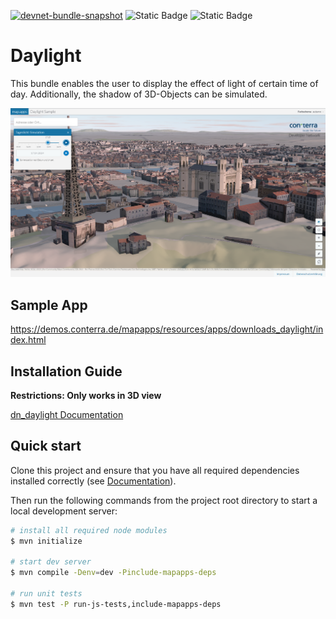 [![devnet-bundle-snapshot](https://github.com/conterra/mapapps-daylight/actions/workflows/devnet-bundle-snapshot.yml/badge.svg)](https://github.com/conterra/mapapps-daylight/actions/workflows/devnet-bundle-snapshot.yml)
![Static Badge](https://img.shields.io/badge/requires_map.apps-4.9.0-e5e5e5?labelColor=%233E464F&logoColor=%23e5e5e5)
![Static Badge](https://img.shields.io/badge/tested_for_map.apps-4.18.1-%20?labelColor=%233E464F&color=%232FC050)
# Daylight

This bundle enables the user to display the effect of light of certain time of day. Additionally, the shadow of 3D-Objects can be simulated.

![Screenshot App](https://github.com/conterra/mapapps-daylight/blob/main/screenshot.PNG)

## Sample App
https://demos.conterra.de/mapapps/resources/apps/downloads_daylight/index.html

## Installation Guide

**Restrictions: Only works in 3D view**

[dn_daylight Documentation](https://github.com/conterra/mapapps-daylight/tree/master/src/main/js/bundles/dn_daylight)

## Quick start

Clone this project and ensure that you have all required dependencies installed correctly (see [Documentation](https://docs.conterra.de/en/mapapps/latest/developersguide/getting-started/set-up-development-environment.html)).

Then run the following commands from the project root directory to start a local development server:

```bash
# install all required node modules
$ mvn initialize

# start dev server
$ mvn compile -Denv=dev -Pinclude-mapapps-deps

# run unit tests
$ mvn test -P run-js-tests,include-mapapps-deps
```
